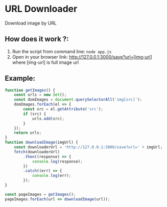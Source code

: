 # URL Downloader
Download image by URL

## How does it work ?:
1. Run the script from command line: ```node app.js```
2. Open in your browser link: http://127.0.0.1:3000/save?url=[img-url]
where [img-url] is full image url

## Example:
```js
function getImages() {
    const urls = new Set();
    const domImages = document.querySelectorAll('img[src]');
    domImages.forEach(el => {
        const src = el.getAttribute('src');
        if (src) {
            urls.add(src);
        }
    });
    return urls;
}
function downloadImage(imgUrl) {
    const downloaderUrl = 'http://127.0.0.1:3000/save?url=' + imgUrl;
    fetch(downloaderUrl)
        .then((response) => {
            console.log(response);
        })
        .catch((err) => {
            console.log(err);
        });
}

const pageImages = getImages();
pageImages.forEach(url => downloadImage(url));
```
